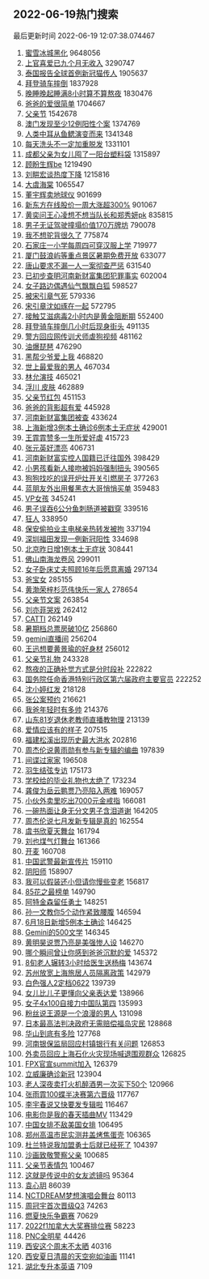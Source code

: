 ## 2022-06-19热门搜索 
最后更新时间 2022-06-19 12:07:38.074467 
1. [蜜雪冰城黑化](https://s.weibo.com/weibo?q=%E8%9C%9C%E9%9B%AA%E5%86%B0%E5%9F%8E%E9%BB%91%E5%8C%96&Refer=top) 9648056
1. [上官喜爱已九个月无收入](https://s.weibo.com/weibo?q=%23%E4%B8%8A%E5%AE%98%E5%96%9C%E7%88%B1%E5%B7%B2%E4%B9%9D%E4%B8%AA%E6%9C%88%E6%97%A0%E6%94%B6%E5%85%A5%23&Refer=top) 3290747
1. [泰国报告全球首例新冠猫传人](https://s.weibo.com/weibo?q=%23%E6%B3%B0%E5%9B%BD%E6%8A%A5%E5%91%8A%E5%85%A8%E7%90%83%E9%A6%96%E4%BE%8B%E6%96%B0%E5%86%A0%E7%8C%AB%E4%BC%A0%E4%BA%BA%23&Refer=top) 1905637
1. [拜登骑车摔倒](https://s.weibo.com/weibo?q=%23%E6%8B%9C%E7%99%BB%E9%AA%91%E8%BD%A6%E6%91%94%E5%80%92%23&Refer=top) 1837928
1. [晚睡晚起睡满8小时算不算熬夜](https://s.weibo.com/weibo?q=%23%E6%99%9A%E7%9D%A1%E6%99%9A%E8%B5%B7%E7%9D%A1%E6%BB%A18%E5%B0%8F%E6%97%B6%E7%AE%97%E4%B8%8D%E7%AE%97%E7%86%AC%E5%A4%9C%23&Refer=top) 1830476
1. [爸爸的爱很简单](https://s.weibo.com/weibo?q=%23%E7%88%B8%E7%88%B8%E7%9A%84%E7%88%B1%E5%BE%88%E7%AE%80%E5%8D%95%23&Refer=top) 1704667
1. [父亲节](https://s.weibo.com/weibo?q=%E7%88%B6%E4%BA%B2%E8%8A%82&Refer=top) 1542678
1. [澳门发现至少12例阳性个案](https://s.weibo.com/weibo?q=%23%E6%BE%B3%E9%97%A8%E5%8F%91%E7%8E%B0%E8%87%B3%E5%B0%9112%E4%BE%8B%E9%98%B3%E6%80%A7%E4%B8%AA%E6%A1%88%23&Refer=top) 1374769
1. [人类中耳从鱼鳃演变而来](https://s.weibo.com/weibo?q=%23%E4%BA%BA%E7%B1%BB%E4%B8%AD%E8%80%B3%E4%BB%8E%E9%B1%BC%E9%B3%83%E6%BC%94%E5%8F%98%E8%80%8C%E6%9D%A5%23&Refer=top) 1341348
1. [每天洗头不一定加重脱发](https://s.weibo.com/weibo?q=%23%E6%AF%8F%E5%A4%A9%E6%B4%97%E5%A4%B4%E4%B8%8D%E4%B8%80%E5%AE%9A%E5%8A%A0%E9%87%8D%E8%84%B1%E5%8F%91%23&Refer=top) 1331101
1. [成都父亲为女儿囤了一阳台塑料袋](https://s.weibo.com/weibo?q=%23%E6%88%90%E9%83%BD%E7%88%B6%E4%BA%B2%E4%B8%BA%E5%A5%B3%E5%84%BF%E5%9B%A4%E4%BA%86%E4%B8%80%E9%98%B3%E5%8F%B0%E5%A1%91%E6%96%99%E8%A2%8B%23&Refer=top) 1315897
1. [顾盼生辉be](https://s.weibo.com/weibo?q=%23%E9%A1%BE%E7%9B%BC%E7%94%9F%E8%BE%89be%23&Refer=top) 1219490
1. [刘畊宏谈热度下降](https://s.weibo.com/weibo?q=%23%E5%88%98%E7%95%8A%E5%AE%8F%E8%B0%88%E7%83%AD%E5%BA%A6%E4%B8%8B%E9%99%8D%23&Refer=top) 1215816
1. [大虞海棠](https://s.weibo.com/weibo?q=%23%E5%A4%A7%E8%99%9E%E6%B5%B7%E6%A3%A0%23&Refer=top) 1065547
1. [董宇辉卖地球仪](https://s.weibo.com/weibo?q=%23%E8%91%A3%E5%AE%87%E8%BE%89%E5%8D%96%E5%9C%B0%E7%90%83%E4%BB%AA%23&Refer=top) 901699
1. [新东方在线股价一周大涨超300%](https://s.weibo.com/weibo?q=%23%E6%96%B0%E4%B8%9C%E6%96%B9%E5%9C%A8%E7%BA%BF%E8%82%A1%E4%BB%B7%E4%B8%80%E5%91%A8%E5%A4%A7%E6%B6%A8%E8%B6%85300%25%23&Refer=top) 901067
1. [黄奕问王心凌想不想当队长和郑秀妍pk](https://s.weibo.com/weibo?q=%23%E9%BB%84%E5%A5%95%E9%97%AE%E7%8E%8B%E5%BF%83%E5%87%8C%E6%83%B3%E4%B8%8D%E6%83%B3%E5%BD%93%E9%98%9F%E9%95%BF%E5%92%8C%E9%83%91%E7%A7%80%E5%A6%8Dpk%23&Refer=top) 835815
1. [男子无证驾驶撞塌价值170万牌坊](https://s.weibo.com/weibo?q=%23%E7%94%B7%E5%AD%90%E6%97%A0%E8%AF%81%E9%A9%BE%E9%A9%B6%E6%92%9E%E5%A1%8C%E4%BB%B7%E5%80%BC170%E4%B8%87%E7%89%8C%E5%9D%8A%23&Refer=top) 790078
1. [我不想驼背很久了](https://s.weibo.com/weibo?q=%23%E6%88%91%E4%B8%8D%E6%83%B3%E9%A9%BC%E8%83%8C%E5%BE%88%E4%B9%85%E4%BA%86%23&Refer=top) 775874
1. [石家庄一小学每周四可穿汉服上学](https://s.weibo.com/weibo?q=%23%E7%9F%B3%E5%AE%B6%E5%BA%84%E4%B8%80%E5%B0%8F%E5%AD%A6%E6%AF%8F%E5%91%A8%E5%9B%9B%E5%8F%AF%E7%A9%BF%E6%B1%89%E6%9C%8D%E4%B8%8A%E5%AD%A6%23&Refer=top) 719977
1. [厦门鼓浪屿等重点景区暑期免费开放](https://s.weibo.com/weibo?q=%23%E5%8E%A6%E9%97%A8%E9%BC%93%E6%B5%AA%E5%B1%BF%E7%AD%89%E9%87%8D%E7%82%B9%E6%99%AF%E5%8C%BA%E6%9A%91%E6%9C%9F%E5%85%8D%E8%B4%B9%E5%BC%80%E6%94%BE%23&Refer=top) 633077
1. [唐山要求不漏一人一案彻查严惩](https://s.weibo.com/weibo?q=%23%E5%94%90%E5%B1%B1%E8%A6%81%E6%B1%82%E4%B8%8D%E6%BC%8F%E4%B8%80%E4%BA%BA%E4%B8%80%E6%A1%88%E5%BD%BB%E6%9F%A5%E4%B8%A5%E6%83%A9%23&Refer=top) 631540
1. [已初步查明河南新财富集团犯罪事实](https://s.weibo.com/weibo?q=%23%E5%B7%B2%E5%88%9D%E6%AD%A5%E6%9F%A5%E6%98%8E%E6%B2%B3%E5%8D%97%E6%96%B0%E8%B4%A2%E5%AF%8C%E9%9B%86%E5%9B%A2%E7%8A%AF%E7%BD%AA%E4%BA%8B%E5%AE%9E%23&Refer=top) 602004
1. [女子路边偶遇仙气飘飘白狐](https://s.weibo.com/weibo?q=%23%E5%A5%B3%E5%AD%90%E8%B7%AF%E8%BE%B9%E5%81%B6%E9%81%87%E4%BB%99%E6%B0%94%E9%A3%98%E9%A3%98%E7%99%BD%E7%8B%90%23&Refer=top) 598527
1. [被宋引章气死](https://s.weibo.com/weibo?q=%23%E8%A2%AB%E5%AE%8B%E5%BC%95%E7%AB%A0%E6%B0%94%E6%AD%BB%23&Refer=top) 579336
1. [宋引章沈如琢在一起](https://s.weibo.com/weibo?q=%23%E5%AE%8B%E5%BC%95%E7%AB%A0%E6%B2%88%E5%A6%82%E7%90%A2%E5%9C%A8%E4%B8%80%E8%B5%B7%23&Refer=top) 572795
1. [接触艾滋病毒2小时内是黄金阻断期](https://s.weibo.com/weibo?q=%23%E6%8E%A5%E8%A7%A6%E8%89%BE%E6%BB%8B%E7%97%85%E6%AF%922%E5%B0%8F%E6%97%B6%E5%86%85%E6%98%AF%E9%BB%84%E9%87%91%E9%98%BB%E6%96%AD%E6%9C%9F%23&Refer=top) 552400
1. [拜登骑车摔倒几小时后现身街头](https://s.weibo.com/weibo?q=%23%E6%8B%9C%E7%99%BB%E9%AA%91%E8%BD%A6%E6%91%94%E5%80%92%E5%87%A0%E5%B0%8F%E6%97%B6%E5%90%8E%E7%8E%B0%E8%BA%AB%E8%A1%97%E5%A4%B4%23&Refer=top) 491135
1. [警方回应网传训犬师虐狗视频](https://s.weibo.com/weibo?q=%23%E8%AD%A6%E6%96%B9%E5%9B%9E%E5%BA%94%E7%BD%91%E4%BC%A0%E8%AE%AD%E7%8A%AC%E5%B8%88%E8%99%90%E7%8B%97%E8%A7%86%E9%A2%91%23&Refer=top) 481162
1. [油爆琵琶](https://s.weibo.com/weibo?q=%23%E6%B2%B9%E7%88%86%E7%90%B5%E7%90%B6%23&Refer=top) 476290
1. [黑帮少爷爱上我](https://s.weibo.com/weibo?q=%E9%BB%91%E5%B8%AE%E5%B0%91%E7%88%B7%E7%88%B1%E4%B8%8A%E6%88%91&Refer=top) 468820
1. [世上最爱我的男人](https://s.weibo.com/weibo?q=%23%E4%B8%96%E4%B8%8A%E6%9C%80%E7%88%B1%E6%88%91%E7%9A%84%E7%94%B7%E4%BA%BA%23&Refer=top) 467034
1. [林允演技](https://s.weibo.com/weibo?q=%23%E6%9E%97%E5%85%81%E6%BC%94%E6%8A%80%23&Refer=top) 465021
1. [浮川 皮肤](https://s.weibo.com/weibo?q=%E6%B5%AE%E5%B7%9D%20%E7%9A%AE%E8%82%A4&Refer=top) 462889
1. [父亲节红包](https://s.weibo.com/weibo?q=%E7%88%B6%E4%BA%B2%E8%8A%82%E7%BA%A2%E5%8C%85&Refer=top) 451153
1. [爸爸的背影超有爱](https://s.weibo.com/weibo?q=%23%E7%88%B8%E7%88%B8%E7%9A%84%E8%83%8C%E5%BD%B1%E8%B6%85%E6%9C%89%E7%88%B1%23&Refer=top) 445928
1. [河南新财富集团被查](https://s.weibo.com/weibo?q=%23%E6%B2%B3%E5%8D%97%E6%96%B0%E8%B4%A2%E5%AF%8C%E9%9B%86%E5%9B%A2%E8%A2%AB%E6%9F%A5%23&Refer=top) 433624
1. [上海新增3例本土确诊6例本土无症状](https://s.weibo.com/weibo?q=%23%E4%B8%8A%E6%B5%B7%E6%96%B0%E5%A2%9E3%E4%BE%8B%E6%9C%AC%E5%9C%9F%E7%A1%AE%E8%AF%8A6%E4%BE%8B%E6%9C%AC%E5%9C%9F%E6%97%A0%E7%97%87%E7%8A%B6%23&Refer=top) 429001
1. [王霏霏赞多一生所爱好虐](https://s.weibo.com/weibo?q=%23%E7%8E%8B%E9%9C%8F%E9%9C%8F%E8%B5%9E%E5%A4%9A%E4%B8%80%E7%94%9F%E6%89%80%E7%88%B1%E5%A5%BD%E8%99%90%23&Refer=top) 415723
1. [张元英好漂亮](https://s.weibo.com/weibo?q=%23%E5%BC%A0%E5%85%83%E8%8B%B1%E5%A5%BD%E6%BC%82%E4%BA%AE%23&Refer=top) 406731
1. [河南新财富实控人国籍已迁往国外](https://s.weibo.com/weibo?q=%23%E6%B2%B3%E5%8D%97%E6%96%B0%E8%B4%A2%E5%AF%8C%E5%AE%9E%E6%8E%A7%E4%BA%BA%E5%9B%BD%E7%B1%8D%E5%B7%B2%E8%BF%81%E5%BE%80%E5%9B%BD%E5%A4%96%23&Refer=top) 398429
1. [小男孩看新人接吻被妈妈强制扭头](https://s.weibo.com/weibo?q=%23%E5%B0%8F%E7%94%B7%E5%AD%A9%E7%9C%8B%E6%96%B0%E4%BA%BA%E6%8E%A5%E5%90%BB%E8%A2%AB%E5%A6%88%E5%A6%88%E5%BC%BA%E5%88%B6%E6%89%AD%E5%A4%B4%23&Refer=top) 390565
1. [狗狗找吃的误开炉灶开关引燃房子](https://s.weibo.com/weibo?q=%23%E7%8B%97%E7%8B%97%E6%89%BE%E5%90%83%E7%9A%84%E8%AF%AF%E5%BC%80%E7%82%89%E7%81%B6%E5%BC%80%E5%85%B3%E5%BC%95%E7%87%83%E6%88%BF%E5%AD%90%23&Refer=top) 377263
1. [蓝朋友外出用餐黑衣大哥悄悄买单](https://s.weibo.com/weibo?q=%23%E8%93%9D%E6%9C%8B%E5%8F%8B%E5%A4%96%E5%87%BA%E7%94%A8%E9%A4%90%E9%BB%91%E8%A1%A3%E5%A4%A7%E5%93%A5%E6%82%84%E6%82%84%E4%B9%B0%E5%8D%95%23&Refer=top) 359483
1. [VP女孩](https://s.weibo.com/weibo?q=VP%E5%A5%B3%E5%AD%A9&Refer=top) 345241
1. [男子误吞6公分鱼刺肠道被戳穿](https://s.weibo.com/weibo?q=%23%E7%94%B7%E5%AD%90%E8%AF%AF%E5%90%9E6%E5%85%AC%E5%88%86%E9%B1%BC%E5%88%BA%E8%82%A0%E9%81%93%E8%A2%AB%E6%88%B3%E7%A9%BF%23&Refer=top) 339516
1. [狂人](https://s.weibo.com/weibo?q=%E7%8B%82%E4%BA%BA&Refer=top) 338950
1. [保安偷拍业主电梯亲热转发被拘](https://s.weibo.com/weibo?q=%23%E4%BF%9D%E5%AE%89%E5%81%B7%E6%8B%8D%E4%B8%9A%E4%B8%BB%E7%94%B5%E6%A2%AF%E4%BA%B2%E7%83%AD%E8%BD%AC%E5%8F%91%E8%A2%AB%E6%8B%98%23&Refer=top) 337194
1. [深圳福田发现一例新冠阳性](https://s.weibo.com/weibo?q=%23%E6%B7%B1%E5%9C%B3%E7%A6%8F%E7%94%B0%E5%8F%91%E7%8E%B0%E4%B8%80%E4%BE%8B%E6%96%B0%E5%86%A0%E9%98%B3%E6%80%A7%23&Refer=top) 334698
1. [北京昨日增1例本土无症状](https://s.weibo.com/weibo?q=%23%E5%8C%97%E4%BA%AC%E6%98%A8%E6%97%A5%E5%A2%9E1%E4%BE%8B%E6%9C%AC%E5%9C%9F%E6%97%A0%E7%97%87%E7%8A%B6%23&Refer=top) 308441
1. [佛山南海龙卷风](https://s.weibo.com/weibo?q=%23%E4%BD%9B%E5%B1%B1%E5%8D%97%E6%B5%B7%E9%BE%99%E5%8D%B7%E9%A3%8E%23&Refer=top) 299011
1. [女子卧床丈夫照顾16年后愿意离婚](https://s.weibo.com/weibo?q=%23%E5%A5%B3%E5%AD%90%E5%8D%A7%E5%BA%8A%E4%B8%88%E5%A4%AB%E7%85%A7%E9%A1%BE16%E5%B9%B4%E5%90%8E%E6%84%BF%E6%84%8F%E7%A6%BB%E5%A9%9A%23&Refer=top) 297134
1. [爸宝女](https://s.weibo.com/weibo?q=%E7%88%B8%E5%AE%9D%E5%A5%B3&Refer=top) 285155
1. [黄渤荣梓杉范伟快乐一家人](https://s.weibo.com/weibo?q=%23%E9%BB%84%E6%B8%A4%E8%8D%A3%E6%A2%93%E6%9D%89%E8%8C%83%E4%BC%9F%E5%BF%AB%E4%B9%90%E4%B8%80%E5%AE%B6%E4%BA%BA%23&Refer=top) 278654
1. [父亲节文案](https://s.weibo.com/weibo?q=%23%E7%88%B6%E4%BA%B2%E8%8A%82%E6%96%87%E6%A1%88%23&Refer=top) 263854
1. [刘亦菲哭戏](https://s.weibo.com/weibo?q=%23%E5%88%98%E4%BA%A6%E8%8F%B2%E5%93%AD%E6%88%8F%23&Refer=top) 262412
1. [CATTI](https://s.weibo.com/weibo?q=CATTI&Refer=top) 262149
1. [暑期档总票房破10亿](https://s.weibo.com/weibo?q=%23%E6%9A%91%E6%9C%9F%E6%A1%A3%E6%80%BB%E7%A5%A8%E6%88%BF%E7%A0%B410%E4%BA%BF%23&Refer=top) 256860
1. [gemini直播间](https://s.weibo.com/weibo?q=%23gemini%E7%9B%B4%E6%92%AD%E9%97%B4%23&Refer=top) 256204
1. [王迅想要黄景瑜的好身材](https://s.weibo.com/weibo?q=%23%E7%8E%8B%E8%BF%85%E6%83%B3%E8%A6%81%E9%BB%84%E6%99%AF%E7%91%9C%E7%9A%84%E5%A5%BD%E8%BA%AB%E6%9D%90%23&Refer=top) 256012
1. [父亲节礼物](https://s.weibo.com/weibo?q=%23%E7%88%B6%E4%BA%B2%E8%8A%82%E7%A4%BC%E7%89%A9%23&Refer=top) 243328
1. [熬夜的正确补觉方式是分时段补](https://s.weibo.com/weibo?q=%23%E7%86%AC%E5%A4%9C%E7%9A%84%E6%AD%A3%E7%A1%AE%E8%A1%A5%E8%A7%89%E6%96%B9%E5%BC%8F%E6%98%AF%E5%88%86%E6%97%B6%E6%AE%B5%E8%A1%A5%23&Refer=top) 222822
1. [国务院任命香港特别行政区第六届政府主要官员](https://s.weibo.com/weibo?q=%23%E5%9B%BD%E5%8A%A1%E9%99%A2%E4%BB%BB%E5%91%BD%E9%A6%99%E6%B8%AF%E7%89%B9%E5%88%AB%E8%A1%8C%E6%94%BF%E5%8C%BA%E7%AC%AC%E5%85%AD%E5%B1%8A%E6%94%BF%E5%BA%9C%E4%B8%BB%E8%A6%81%E5%AE%98%E5%91%98%23&Refer=top) 222252
1. [沈小婷红发](https://s.weibo.com/weibo?q=%23%E6%B2%88%E5%B0%8F%E5%A9%B7%E7%BA%A2%E5%8F%91%23&Refer=top) 218128
1. [张公案预约](https://s.weibo.com/weibo?q=%23%E5%BC%A0%E5%85%AC%E6%A1%88%E9%A2%84%E7%BA%A6%23&Refer=top) 216621
1. [我爸年轻时有多帅](https://s.weibo.com/weibo?q=%23%E6%88%91%E7%88%B8%E5%B9%B4%E8%BD%BB%E6%97%B6%E6%9C%89%E5%A4%9A%E5%B8%85%23&Refer=top) 214376
1. [山东81岁退休老教师直播教物理](https://s.weibo.com/weibo?q=%23%E5%B1%B1%E4%B8%9C81%E5%B2%81%E9%80%80%E4%BC%91%E8%80%81%E6%95%99%E5%B8%88%E7%9B%B4%E6%92%AD%E6%95%99%E7%89%A9%E7%90%86%23&Refer=top) 213139
1. [爱情应该有的样子](https://s.weibo.com/weibo?q=%23%E7%88%B1%E6%83%85%E5%BA%94%E8%AF%A5%E6%9C%89%E7%9A%84%E6%A0%B7%E5%AD%90%23&Refer=top) 207515
1. [福建松溪出现历史最大洪水](https://s.weibo.com/weibo?q=%23%E7%A6%8F%E5%BB%BA%E6%9D%BE%E6%BA%AA%E5%87%BA%E7%8E%B0%E5%8E%86%E5%8F%B2%E6%9C%80%E5%A4%A7%E6%B4%AA%E6%B0%B4%23&Refer=top) 202816
1. [周杰伦说黄雨勋有参与新专辑的编曲](https://s.weibo.com/weibo?q=%23%E5%91%A8%E6%9D%B0%E4%BC%A6%E8%AF%B4%E9%BB%84%E9%9B%A8%E5%8B%8B%E6%9C%89%E5%8F%82%E4%B8%8E%E6%96%B0%E4%B8%93%E8%BE%91%E7%9A%84%E7%BC%96%E6%9B%B2%23&Refer=top) 197839
1. [间谍过家家](https://s.weibo.com/weibo?q=%E9%97%B4%E8%B0%8D%E8%BF%87%E5%AE%B6%E5%AE%B6&Refer=top) 196508
1. [羽生结弦专访](https://s.weibo.com/weibo?q=%E7%BE%BD%E7%94%9F%E7%BB%93%E5%BC%A6%E4%B8%93%E8%AE%BF&Refer=top) 175173
1. [学校给的毕业礼物也太绝了](https://s.weibo.com/weibo?q=%23%E5%AD%A6%E6%A0%A1%E7%BB%99%E7%9A%84%E6%AF%95%E4%B8%9A%E7%A4%BC%E7%89%A9%E4%B9%9F%E5%A4%AA%E7%BB%9D%E4%BA%86%23&Refer=top) 173234
1. [龚俊为岳云鹏贾乃亮陷入两难](https://s.weibo.com/weibo?q=%23%E9%BE%9A%E4%BF%8A%E4%B8%BA%E5%B2%B3%E4%BA%91%E9%B9%8F%E8%B4%BE%E4%B9%83%E4%BA%AE%E9%99%B7%E5%85%A5%E4%B8%A4%E9%9A%BE%23&Refer=top) 169057
1. [小伙外卖里吃出7000元金戒指](https://s.weibo.com/weibo?q=%23%E5%B0%8F%E4%BC%99%E5%A4%96%E5%8D%96%E9%87%8C%E5%90%83%E5%87%BA7000%E5%85%83%E9%87%91%E6%88%92%E6%8C%87%23&Refer=top) 166081
1. [一碗热面让身无分文男子含泪道谢](https://s.weibo.com/weibo?q=%23%E4%B8%80%E7%A2%97%E7%83%AD%E9%9D%A2%E8%AE%A9%E8%BA%AB%E6%97%A0%E5%88%86%E6%96%87%E7%94%B7%E5%AD%90%E5%90%AB%E6%B3%AA%E9%81%93%E8%B0%A2%23&Refer=top) 164205
1. [周杰伦说七月发新专辑是真的](https://s.weibo.com/weibo?q=%23%E5%91%A8%E6%9D%B0%E4%BC%A6%E8%AF%B4%E4%B8%83%E6%9C%88%E5%8F%91%E6%96%B0%E4%B8%93%E8%BE%91%E6%98%AF%E7%9C%9F%E7%9A%84%23&Refer=top) 162554
1. [虞书欣夏天舞台](https://s.weibo.com/weibo?q=%23%E8%99%9E%E4%B9%A6%E6%AC%A3%E5%A4%8F%E5%A4%A9%E8%88%9E%E5%8F%B0%23&Refer=top) 161794
1. [刘也煤气灯舞台](https://s.weibo.com/weibo?q=%23%E5%88%98%E4%B9%9F%E7%85%A4%E6%B0%94%E7%81%AF%E8%88%9E%E5%8F%B0%23&Refer=top) 161366
1. [开麦](https://s.weibo.com/weibo?q=%E5%BC%80%E9%BA%A6&Refer=top) 160708
1. [中国武警最新宣传片](https://s.weibo.com/weibo?q=%23%E4%B8%AD%E5%9B%BD%E6%AD%A6%E8%AD%A6%E6%9C%80%E6%96%B0%E5%AE%A3%E4%BC%A0%E7%89%87%23&Refer=top) 159110
1. [阴阳师](https://s.weibo.com/weibo?q=%E9%98%B4%E9%98%B3%E5%B8%88&Refer=top) 158907
1. [我可以假装还小但请你慢些变老](https://s.weibo.com/weibo?q=%23%E6%88%91%E5%8F%AF%E4%BB%A5%E5%81%87%E8%A3%85%E8%BF%98%E5%B0%8F%E4%BD%86%E8%AF%B7%E4%BD%A0%E6%85%A2%E4%BA%9B%E5%8F%98%E8%80%81%23&Refer=top) 156817
1. [85花之最榜单](https://s.weibo.com/weibo?q=%2385%E8%8A%B1%E4%B9%8B%E6%9C%80%E6%A6%9C%E5%8D%95%23&Refer=top) 149790
1. [阿特金森留任勇士](https://s.weibo.com/weibo?q=%23%E9%98%BF%E7%89%B9%E9%87%91%E6%A3%AE%E7%95%99%E4%BB%BB%E5%8B%87%E5%A3%AB%23&Refer=top) 148251
1. [孙一文教你5个动作紧致腰腹](https://s.weibo.com/weibo?q=%23%E5%AD%99%E4%B8%80%E6%96%87%E6%95%99%E4%BD%A05%E4%B8%AA%E5%8A%A8%E4%BD%9C%E7%B4%A7%E8%87%B4%E8%85%B0%E8%85%B9%23&Refer=top) 146594
1. [6月18日新增5例本土确诊](https://s.weibo.com/weibo?q=%236%E6%9C%8818%E6%97%A5%E6%96%B0%E5%A2%9E5%E4%BE%8B%E6%9C%AC%E5%9C%9F%E7%A1%AE%E8%AF%8A%23&Refer=top) 146425
1. [Gemini的500文学](https://s.weibo.com/weibo?q=%23Gemini%E7%9A%84500%E6%96%87%E5%AD%A6%23&Refer=top) 146345
1. [黄明昊说贾乃亮是美强惨人设](https://s.weibo.com/weibo?q=%23%E9%BB%84%E6%98%8E%E6%98%8A%E8%AF%B4%E8%B4%BE%E4%B9%83%E4%BA%AE%E6%98%AF%E7%BE%8E%E5%BC%BA%E6%83%A8%E4%BA%BA%E8%AE%BE%23&Refer=top) 146270
1. [哪个瞬间曾让你感到爸爸沉默的爱](https://s.weibo.com/weibo?q=%23%E5%93%AA%E4%B8%AA%E7%9E%AC%E9%97%B4%E6%9B%BE%E8%AE%A9%E4%BD%A0%E6%84%9F%E5%88%B0%E7%88%B8%E7%88%B8%E6%B2%89%E9%BB%98%E7%9A%84%E7%88%B1%23&Refer=top) 145372
1. [8旬老人辗转3小时给医生送杨梅](https://s.weibo.com/weibo?q=%238%E6%97%AC%E8%80%81%E4%BA%BA%E8%BE%97%E8%BD%AC3%E5%B0%8F%E6%97%B6%E7%BB%99%E5%8C%BB%E7%94%9F%E9%80%81%E6%9D%A8%E6%A2%85%23&Refer=top) 143674
1. [苏州放宽上海旅居人员隔离政策](https://s.weibo.com/weibo?q=%23%E8%8B%8F%E5%B7%9E%E6%94%BE%E5%AE%BD%E4%B8%8A%E6%B5%B7%E6%97%85%E5%B1%85%E4%BA%BA%E5%91%98%E9%9A%94%E7%A6%BB%E6%94%BF%E7%AD%96%23&Refer=top) 142979
1. [白色强人2定档0622](https://s.weibo.com/weibo?q=%23%E7%99%BD%E8%89%B2%E5%BC%BA%E4%BA%BA2%E5%AE%9A%E6%A1%A30622%23&Refer=top) 139739
1. [女儿比儿子更懂向父亲表达爱](https://s.weibo.com/weibo?q=%23%E5%A5%B3%E5%84%BF%E6%AF%94%E5%84%BF%E5%AD%90%E6%9B%B4%E6%87%82%E5%90%91%E7%88%B6%E4%BA%B2%E8%A1%A8%E8%BE%BE%E7%88%B1%23&Refer=top) 138966
1. [女子4x100自接力中国队第四](https://s.weibo.com/weibo?q=%23%E5%A5%B3%E5%AD%904x100%E8%87%AA%E6%8E%A5%E5%8A%9B%E4%B8%AD%E5%9B%BD%E9%98%9F%E7%AC%AC%E5%9B%9B%23&Refer=top) 135993
1. [粉丝说王源是一个浪漫的男人](https://s.weibo.com/weibo?q=%23%E7%B2%89%E4%B8%9D%E8%AF%B4%E7%8E%8B%E6%BA%90%E6%98%AF%E4%B8%80%E4%B8%AA%E6%B5%AA%E6%BC%AB%E7%9A%84%E7%94%B7%E4%BA%BA%23&Refer=top) 131098
1. [日本最高法判决政府无需赔偿福岛灾民](https://s.weibo.com/weibo?q=%23%E6%97%A5%E6%9C%AC%E6%9C%80%E9%AB%98%E6%B3%95%E5%88%A4%E5%86%B3%E6%94%BF%E5%BA%9C%E6%97%A0%E9%9C%80%E8%B5%94%E5%81%BF%E7%A6%8F%E5%B2%9B%E7%81%BE%E6%B0%91%23&Refer=top) 128868
1. [华山到底有多险](https://s.weibo.com/weibo?q=%23%E5%8D%8E%E5%B1%B1%E5%88%B0%E5%BA%95%E6%9C%89%E5%A4%9A%E9%99%A9%23&Refer=top) 127768
1. [河南银保监局回应村镇银行有关问题](https://s.weibo.com/weibo?q=%23%E6%B2%B3%E5%8D%97%E9%93%B6%E4%BF%9D%E7%9B%91%E5%B1%80%E5%9B%9E%E5%BA%94%E6%9D%91%E9%95%87%E9%93%B6%E8%A1%8C%E6%9C%89%E5%85%B3%E9%97%AE%E9%A2%98%23&Refer=top) 126853
1. [外卖员回应上海石化火灾现场喊退围观群众](https://s.weibo.com/weibo?q=%23%E5%A4%96%E5%8D%96%E5%91%98%E5%9B%9E%E5%BA%94%E4%B8%8A%E6%B5%B7%E7%9F%B3%E5%8C%96%E7%81%AB%E7%81%BE%E7%8E%B0%E5%9C%BA%E5%96%8A%E9%80%80%E5%9B%B4%E8%A7%82%E7%BE%A4%E4%BC%97%23&Refer=top) 126825
1. [FPX官宣summit加入](https://s.weibo.com/weibo?q=%23FPX%E5%AE%98%E5%AE%A3summit%E5%8A%A0%E5%85%A5%23&Refer=top) 126379
1. [立威廉确诊新冠](https://s.weibo.com/weibo?q=%23%E7%AB%8B%E5%A8%81%E5%BB%89%E7%A1%AE%E8%AF%8A%E6%96%B0%E5%86%A0%23&Refer=top) 123904
1. [老人深夜卖打火机醉酒男一次买下50个](https://s.weibo.com/weibo?q=%23%E8%80%81%E4%BA%BA%E6%B7%B1%E5%A4%9C%E5%8D%96%E6%89%93%E7%81%AB%E6%9C%BA%E9%86%89%E9%85%92%E7%94%B7%E4%B8%80%E6%AC%A1%E4%B9%B0%E4%B8%8B50%E4%B8%AA%23&Refer=top) 120966
1. [张雨霏100蝶半决赛第六晋级](https://s.weibo.com/weibo?q=%23%E5%BC%A0%E9%9B%A8%E9%9C%8F100%E8%9D%B6%E5%8D%8A%E5%86%B3%E8%B5%9B%E7%AC%AC%E5%85%AD%E6%99%8B%E7%BA%A7%23&Refer=top) 117767
1. [李宇春说又快要发专辑啦](https://s.weibo.com/weibo?q=%23%E6%9D%8E%E5%AE%87%E6%98%A5%E8%AF%B4%E5%8F%88%E5%BF%AB%E8%A6%81%E5%8F%91%E4%B8%93%E8%BE%91%E5%95%A6%23&Refer=top) 116467
1. [电影你是我的春天插曲MV](https://s.weibo.com/weibo?q=%23%E7%94%B5%E5%BD%B1%E4%BD%A0%E6%98%AF%E6%88%91%E7%9A%84%E6%98%A5%E5%A4%A9%E6%8F%92%E6%9B%B2MV%23&Refer=top) 113429
1. [中国女排不敌美国女排](https://s.weibo.com/weibo?q=%23%E4%B8%AD%E5%9B%BD%E5%A5%B3%E6%8E%92%E4%B8%8D%E6%95%8C%E7%BE%8E%E5%9B%BD%E5%A5%B3%E6%8E%92%23&Refer=top) 106495
1. [郑州高温市民实测井盖烤焦蛋壳](https://s.weibo.com/weibo?q=%23%E9%83%91%E5%B7%9E%E9%AB%98%E6%B8%A9%E5%B8%82%E6%B0%91%E5%AE%9E%E6%B5%8B%E4%BA%95%E7%9B%96%E7%83%A4%E7%84%A6%E8%9B%8B%E5%A3%B3%23&Refer=top) 106365
1. [杜兰特说我加盟勇士后就已经死了](https://s.weibo.com/weibo?q=%23%E6%9D%9C%E5%85%B0%E7%89%B9%E8%AF%B4%E6%88%91%E5%8A%A0%E7%9B%9F%E5%8B%87%E5%A3%AB%E5%90%8E%E5%B0%B1%E5%B7%B2%E7%BB%8F%E6%AD%BB%E4%BA%86%23&Refer=top) 104397
1. [沙画致敬警察父亲](https://s.weibo.com/weibo?q=%23%E6%B2%99%E7%94%BB%E8%87%B4%E6%95%AC%E8%AD%A6%E5%AF%9F%E7%88%B6%E4%BA%B2%23&Refer=top) 100685
1. [父亲节表情包](https://s.weibo.com/weibo?q=%E7%88%B6%E4%BA%B2%E8%8A%82%E8%A1%A8%E6%83%85%E5%8C%85&Refer=top) 100467
1. [这就是传说中的女友滤镜吗](https://s.weibo.com/weibo?q=%23%E8%BF%99%E5%B0%B1%E6%98%AF%E4%BC%A0%E8%AF%B4%E4%B8%AD%E7%9A%84%E5%A5%B3%E5%8F%8B%E6%BB%A4%E9%95%9C%E5%90%97%23&Refer=top) 95364
1. [袁心玥](https://s.weibo.com/weibo?q=%E8%A2%81%E5%BF%83%E7%8E%A5&Refer=top) 86039
1. [NCTDREAM梦想演唱会舞台](https://s.weibo.com/weibo?q=%23NCTDREAM%E6%A2%A6%E6%83%B3%E6%BC%94%E5%94%B1%E4%BC%9A%E8%88%9E%E5%8F%B0%23&Refer=top) 80113
1. [周冠宇首次晋级Q3](https://s.weibo.com/weibo?q=%23%E5%91%A8%E5%86%A0%E5%AE%87%E9%A6%96%E6%AC%A1%E6%99%8B%E7%BA%A7Q3%23&Refer=top) 74263
1. [燃夏快乐争霸赛](https://s.weibo.com/weibo?q=%E7%87%83%E5%A4%8F%E5%BF%AB%E4%B9%90%E4%BA%89%E9%9C%B8%E8%B5%9B&Refer=top) 70629
1. [2022f1加拿大大奖赛排位赛](https://s.weibo.com/weibo?q=2022f1%E5%8A%A0%E6%8B%BF%E5%A4%A7%E5%A4%A7%E5%A5%96%E8%B5%9B%E6%8E%92%E4%BD%8D%E8%B5%9B&Refer=top) 58223
1. [PNC全明星](https://s.weibo.com/weibo?q=%23PNC%E5%85%A8%E6%98%8E%E6%98%9F%23&Refer=top) 44426
1. [西安这个周末不太晒](https://s.weibo.com/weibo?q=%23%E8%A5%BF%E5%AE%89%E8%BF%99%E4%B8%AA%E5%91%A8%E6%9C%AB%E4%B8%8D%E5%A4%AA%E6%99%92%23&Refer=top) 40316
1. [西安夏日清晨的天空宛如油画](https://s.weibo.com/weibo?q=%23%E8%A5%BF%E5%AE%89%E5%A4%8F%E6%97%A5%E6%B8%85%E6%99%A8%E7%9A%84%E5%A4%A9%E7%A9%BA%E5%AE%9B%E5%A6%82%E6%B2%B9%E7%94%BB%23&Refer=top) 11141
1. [湖北专升本英语](https://s.weibo.com/weibo?q=%E6%B9%96%E5%8C%97%E4%B8%93%E5%8D%87%E6%9C%AC%E8%8B%B1%E8%AF%AD&Refer=top) 7109
